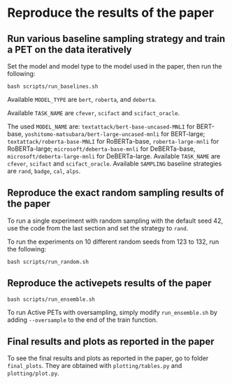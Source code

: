 # Reproduce the results of the paper
## Run various baseline sampling strategy and train a PET  on the data iteratively

Set the model and model type to the model used in the paper, then run the following:


```
bash scripts/run_baselines.sh
```
Available `MODEL_TYPE` are `bert`, `roberta`, and `deberta`.

Available `TASK_NAME` are `cfever`, `scifact` and `scifact_oracle`.

The used `MODEL_NAME` are: `textattack/bert-base-uncased-MNLI` for BERT-base, `yoshitomo-matsubara/bert-large-uncased-mnli` for BERT-large; 
`textattack/roberta-base-MNLI` for RoBERTa-base, `roberta-large-mnli` for RoBERTa-large;
`microsoft/deberta-base-mnli` for DeBERTa-base, `microsoft/deberta-large-mnli` for DeBERTa-large.
Available `TASK_NAME` are `cfever`, `scifact` and `scifact_oracle`.
Available `SAMPLING` baseline strategies are `rand`, `badge`, `cal`, `alps`.

## Reproduce the exact random sampling results of the paper
To run a single experiment with random sampling with the default seed 42, 
use the code from the last section and set the strategy to `rand`.

To run the experiments on 10 different random seeds from 123 to 132, run the following:

```
bash scripts/run_random.sh
```

## Reproduce the activepets results of the paper
```
bash scripts/run_ensemble.sh
```

To run Active PETs with oversampling, simply modify `run_ensemble.sh` by adding `--oversample` to the end of the train function.

## Final results and plots as reported in the paper
To see the final results and plots as reported in the paper, go to folder `final_plots`. 
They are obtained with `plotting/tables.py` and `plotting/plot.py`.
